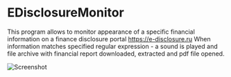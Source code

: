 # EDisclosureMonitor

This program allows to monitor appearance of a specific financial information on a finance disclosure portal https://e-disclosure.ru
When information matches specified regular expression - a sound is played and file archive with financial report downloaded, extracted and pdf file opened.

![Screenshot](https://i.snipboard.io/cAfVvP.jpg)
